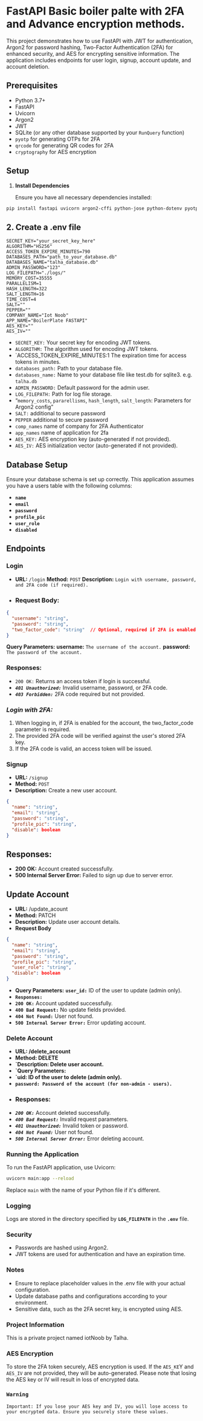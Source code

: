# FastAPI Basic boiler palte with 2FA and Advance encryption methods.
This project demonstrates how to use FastAPI with JWT for authentication, Argon2 for password hashing, Two-Factor Authentication (2FA) for enhanced security, and AES for encrypting sensitive information. The application includes endpoints for user login, signup, account update, and account deletion.


## Prerequisites

- Python 3.7+
- FastAPI
- Uvicorn
- Argon2
- JWT
- SQLite (or any other database supported by your `RunQuery` function)
- `pyotp` for generating OTPs for 2FA
- `qrcode` for generating QR codes for 2FA
- `cryptography` for AES encryption
## Setup

1. **Install Dependencies**

   Ensure you have all necessary dependencies installed:

```bash
pip install fastapi uvicorn argon2-cffi python-jose python-dotenv pyotp qrcode cryptography
```
## 2. Create a .env file

```env
SECRET_KEY="your_secret_key_here"
ALGORITHM="HS256"
ACCESS_TOKEN_EXPIRE_MINUTES=790
DATABASES_PATH="path_to_your_database.db"
DATABASES_NAME="talha_database.db"
ADMIN_PASSWORD="123"
LOG_FILEPATH="./logs/"
MEMORY_COST=35555
PARALLELISM=1
HASH_LENGTH=322
SALT_LENGTH=16
TIME_COST=4
SALT=""
PEPPER=""
COMPANY_NAME="Iot Noob"
APP_NAME="BoilerPlate FASTAPI"
AES_KEY=""
AES_IV=""

```

- `SECRET_KEY:` Your secret key for encoding JWT tokens.
- `ALGORITHM:` The algorithm used for encoding JWT tokens.
- `ACCESS_TOKEN_EXPIRE_MINUTES:1 The expiration time for access     tokens in minutes.
- `databases_path:` Path to your database file.
- `databases_name:` Name to your database file like test.db for sqlite3. e.g. `talha.db`
- `ADMIN_PASSWORD:` Default password for the admin user.
- `LOG_FILEPATH:` Path for log file storage.
- “`memory_costs`, `pararellisms`, `hash_length`, `salt_length`: Parameters for Argon2 config”
- `SALT:` additional to secure password
- `PEPPER` additional to secure password
- `comp_names` name of company for 2FA Authenticator
- `app_names` name of application for 2fa
- `AES_KEY:` AES encryption key (auto-generated if not provided).
- `AES_IV:` AES initialization vector (auto-generated if not provided).
## Database Setup
Ensure your database schema is set up correctly. This application assumes you have a users table with the following columns:

- **`name`**
- **`email`**
- **`password`**
- **`profile_pic`**
- **`user_role`**
- **`disabled`**

## Endpoints
### Login
- **URL:** `/login`
**Method:** `POST`
**Description:** `Login with username, password, and 2FA code (if required).`
- ### Request Body:
```json
{
  "username": "string",
  "password": "string",
  "two_factor_code": "string"  // Optional, required if 2FA is enabled for the account
}

```

**Query Parameters:**
**username:** `The username of the account.`
**password:** `The password of the account.`
### **Responses:**
- `200 OK:` Returns an access token if login is successful.
- ***`401 Unauthorized:`*** Invalid username, password, or 2FA code.
- ***`403 Forbidden:`*** 2FA code required but not provided.
### ***Login with 2FA:***

1. When logging in, if 2FA is enabled for the account, the two_factor_code parameter is required.
2. The provided 2FA code will be verified against the user's stored 2FA key.
3. If the 2FA code is valid, an access token will be issued.
### **Signup**
- **URL:** `/signup`
- **Method:** `POST`
- **Description:** Create a new user account.
```json
{
  "name": "string",
  "email": "string",
  "password": "string",
  "profile_pic": "string",
  "disable": boolean
}

```
##  Responses:
- **200 OK:** Account created successfully.
- **500 Internal Server Error:** Failed to sign up due to server error.

## Update Account
- **URL:** /update_acount
- **Method:** PATCH
- **Description:** Update user account details.
- **Request Body**
```json
{
  "name": "string",
  "email": "string",
  "password": "string",
  "profile_pic": "string",
  "user_role": "string",
  "disable": boolean
}

```


- **Query Parameters:**
**`user_id:`** ID of the user to update (admin only).
- **`Responses:`**
- **`200 OK:`** Account updated successfully.
- **`400 Bad Request:`** No update fields provided.
- **`404 Not Found:`** User not found.
- **`500 Internal Server Error:`** Error updating account.
### Delete Account
- **URL: /delete_account**
- **Method: DELETE**
- **`Description: Delete user account.**
- **`Query Parameters:**
- **`uid: ID of the user to delete (admin only).**
- **`password: Password of the account (for non-admin - users).`**
- ### Responses:
- ***`200 OK:`*** Account deleted successfully.
- ***`400 Bad Request:`*** Invalid request parameters.
- ***`401 Unauthorized:`*** Invalid token or password.
- ***`404 Not Found:`*** User not found.
- ***`500 Internal Server Error:`*** Error deleting account.

### Running the Application

To run the FastAPI application, use Uvicorn:

```bash
uvicorn main:app --reload
```
Replace `main` with the name of your Python file if it's different.

### Logging
Logs are stored in the directory specified by **`LOG_FILEPATH`** in the **`.env`** file.
### Security
- Passwords are hashed using Argon2.
- JWT tokens are used for authentication and have an expiration time.
### Notes
- Ensure to replace placeholder values in the .env file with your actual configuration.
- Update database paths and configurations according to your environment.
- Sensitive data, such as the 2FA secret key, is encrypted using AES.
 
### Project Information
This is a private project named iotNoob by Talha.

### AES Encryption
To store the 2FA token securely, AES encryption is used. If the `AES_KE`Y and `AES_IV` are not provided, they will be auto-generated. Please note that losing the AES key or IV will result in loss of encrypted data.

### `Warning`
`Important: If you lose your AES key and IV, you will lose access to your encrypted data. Ensure you securely store these values.`
 